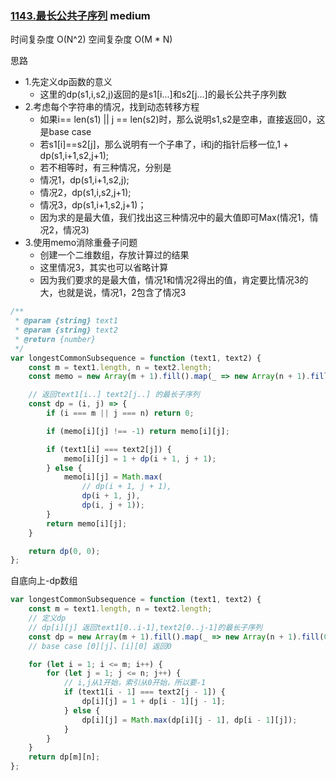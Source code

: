 ### [1143.最长公共子序列](https://leetcode.cn/problems/longest-common-subsequence/) <Badge type="warning">medium</Badge>

时间复杂度 O(N^2)
空间复杂度 O(M * N)

思路
- 1.先定义dp函数的意义
	- 这里的dp(s1,i,s2,j)返回的是s1\[i...]和s2\[j...]的最长公共子序列数
- 2.考虑每个字符串的情况，找到动态转移方程
	- 如果i== len(s1) || j == len(s2)时，那么说明s1,s2是空串，直接返回0，这是base case
	- 若s1\[i]==s2\[j]，那么说明有一个子串了，i和j的指针后移一位,1 + dp(s1,i+1,s2,j+1);
	- 若不相等时，有三种情况，分别是
	- 情况1，dp(s1,i+1,s2,j);
	- 情况2，dp(s1,i,s2,j+1);
	- 情况3，dp(s1,i+1,s2,j+1)；
	- 因为求的是最大值，我们找出这三种情况中的最大值即可Max(情况1，情况2，情况3)
- 3.使用memo消除重叠子问题
	- 创建一个二维数组，存放计算过的结果
	- 这里情况3，其实也可以省略计算
	- 因为我们要求的是最大值，情况1和情况2得出的值，肯定要比情况3的大，也就是说，情况1，2包含了情况3

```js
/**
 * @param {string} text1
 * @param {string} text2
 * @return {number}
 */
var longestCommonSubsequence = function (text1, text2) {
    const m = text1.length, n = text2.length;
    const memo = new Array(m + 1).fill().map(_ => new Array(n + 1).fill(-1));

    // 返回text1[i..] text2[j..] 的最长子序列
    const dp = (i, j) => {
        if (i === m || j === n) return 0;

        if (memo[i][j] !== -1) return memo[i][j];

        if (text1[i] === text2[j]) {
            memo[i][j] = 1 + dp(i + 1, j + 1);
        } else {
            memo[i][j] = Math.max(
                // dp(i + 1, j + 1),
                dp(i + 1, j),
                dp(i, j + 1));
        }
        return memo[i][j];
    }

    return dp(0, 0);
};

```

自底向上-dp数组

```js
var longestCommonSubsequence = function (text1, text2) {
    const m = text1.length, n = text2.length;
    // 定义dp
    // dp[i][j] 返回text1[0..i-1],text2[0..j-1]的最长子序列
    const dp = new Array(m + 1).fill().map(_ => new Array(n + 1).fill(0));
    // base case [0][j]、[i][0] 返回0

    for (let i = 1; i <= m; i++) {
        for (let j = 1; j <= n; j++) {
            // i,j从1开始，索引从0开始，所以要-1
            if (text1[i - 1] === text2[j - 1]) {
                dp[i][j] = 1 + dp[i - 1][j - 1];
            } else {
                dp[i][j] = Math.max(dp[i][j - 1], dp[i - 1][j]);
            }
        }
    }
    return dp[m][n];
};
```
